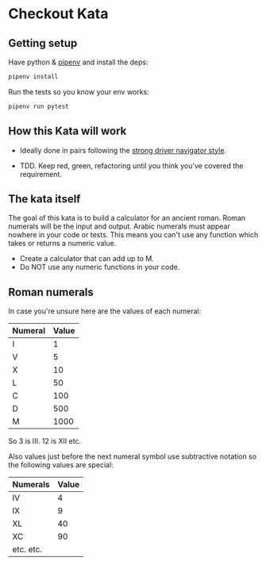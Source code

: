 # Checkout Kata

## Getting setup
Have python & [pipenv](https://github.com/kennethreitz/pipenv) and install the deps:

```bash
pipenv install
```

Run the tests so you know your env works:

```bash
pipenv run pytest
```

## How this Kata will work

* Ideally done in pairs following the [strong driver navigator style](../../docs/pairing/llewellyn.md).

* TDD. Keep red, green, refactoring until you think you've covered the requirement.

## The kata itself

The goal of this kata is to build a calculator for an ancient roman. 
Roman numerals will be the input and output. Arabic numerals must appear nowhere
in your code or tests. This means you can't use any function which takes
or returns a numeric value. 

* Create a calculator that can add up to M.
* Do NOT use any numeric functions in your code.

## Roman numerals
In case you're unsure here are the values of each numeral:

| Numeral  | Value   |
| -------- | ------- |
| I        | 1       |
| V        | 5       |
| X        | 10      |
| L        | 50      |
| C        | 100     |
| D        | 500     |
| M        | 1000    |

So 3 is III. 12 is XII etc.

Also values just before the next numeral symbol use subtractive notation
so the following values are special:

| Numerals  | Value   |
| --------  | ------- |
| IV        | 4       |
| IX        | 9       |
| XL        | 40      |
| XC        | 90      |
| etc. etc. |         |
